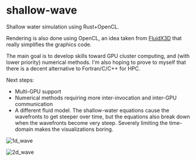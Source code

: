 # shallow-wave
Shallow water simulation using Rust+OpenCL.

Rendering is also done using OpenCL, an idea taken from [FluidX3D](https://github.com/ProjectPhysX/FluidX3D) that really simplifies the graphics code.

The main goal is to develop skills toward GPU cluster computing, and (with lower priority) numerical methods. I'm also hoping to prove to myself that there is a decent alternative to Fortran/C/C++ for HPC.

Next steps:
* Multi-GPU support
* Numerical methods requiring more inter-invocation and inter-GPU communication
* A different fluid model. The shallow-water equations cause the wavefronts to get steeper over time, but the equations also break down when the wavefronts become very steep. Severely limiting the time-domain makes the visualizations boring.

![1d_wave](https://user-images.githubusercontent.com/70862148/230284788-efc1cc72-0814-47f7-a1d6-bb2e362215a4.gif)

![2d_wave](https://user-images.githubusercontent.com/70862148/230698084-a7714001-a8d8-4def-bb03-62e7388082cf.gif)

